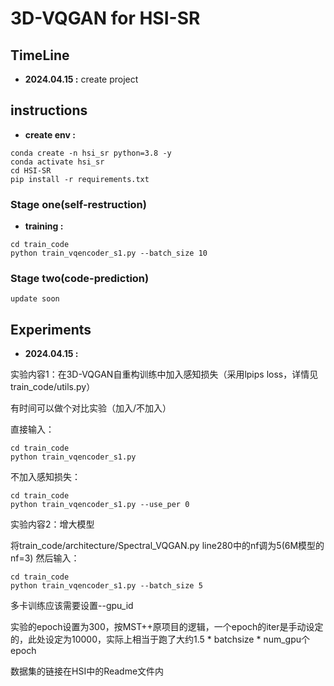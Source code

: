 # 3D-VQGAN for HSI-SR

## TimeLine

- **2024.04.15 :** create project

## instructions

- **create env :**
```
conda create -n hsi_sr python=3.8 -y
conda activate hsi_sr
cd HSI-SR
pip install -r requirements.txt
```

### Stage one(self-restruction)
- **training :**
```
cd train_code
python train_vqencoder_s1.py --batch_size 10
```

### Stage two(code-prediction)
```
update soon
```

## Experiments

- **2024.04.15 :** 

实验内容1：在3D-VQGAN自重构训练中加入感知损失（采用lpips loss，详情见train_code/utils.py）

有时间可以做个对比实验（加入/不加入）

直接输入：
```
cd train_code
python train_vqencoder_s1.py 
```
不加入感知损失：
```
cd train_code
python train_vqencoder_s1.py --use_per 0
```
实验内容2：增大模型

将train_code/architecture/Spectral_VQGAN.py line280中的nf调为5(6M模型的nf=3)
然后输入：
```
cd train_code
python train_vqencoder_s1.py --batch_size 5

```
多卡训练应该需要设置--gpu_id

实验的epoch设置为300，按MST++原项目的逻辑，一个epoch的iter是手动设定的，此处设定为10000，实际上相当于跑了大约1.5 * batchsize * num_gpu个epoch

数据集的链接在HSI中的Readme文件内
